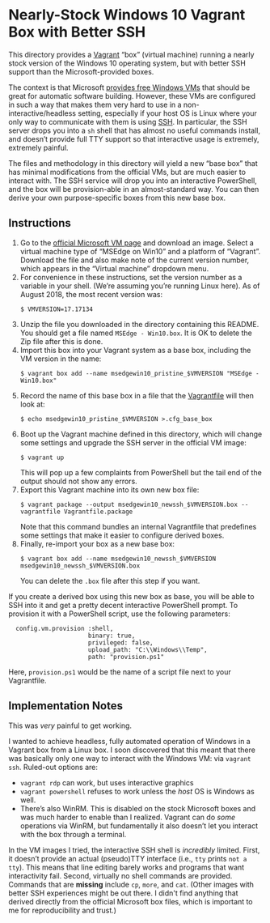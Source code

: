 # Nearly-Stock Windows 10 Vagrant Box with Better SSH

This directory provides a [Vagrant](https://www.vagrantup.com/) “box” (virtual
machine) running a nearly stock version of the Windows 10 operating system,
but with better SSH support than the Microsoft-provided boxes.

The context is that Microsoft
[provides free Windows VMs](https://developer.microsoft.com/en-us/microsoft-edge/tools/vms/)
that should be great for automatic software building. However, these VMs are
configured in such a way that makes them very hard to use in a
non-interactive/headless setting, especially if your host OS is Linux where
your only way to communicate with them is using
[SSH](https://en.wikipedia.org/wiki/Secure_Shell). In particular, the SSH
server drops you into a `sh` shell that has almost no useful commands install,
and doesn’t provide full TTY support so that interactive usage is extremely,
extremely painful.

The files and methodology in this directory will yield a new “base box” that
has minimal modifications from the official VMs, but are much easier to
interact with. The SSH service will drop you into an interactive PowerShell,
and the box will be provision-able in an almost-standard way. You can then
derive your own purpose-specific boxes from this new base box.

## Instructions

1. Go to the
   [official Microsoft VM page](https://developer.microsoft.com/en-us/microsoft-edge/tools/vms/)
   and download an image. Select a virtual machine type of “MSEdge on Win10”
   and a platform of “Vagrant”. Download the file and also make note of the
   current version number, which appears in the “Virtual machine” dropdown
   menu.
2. For convenience in these instructions, set the version number as a variable
   in your shell. (We’re assuming you’re running Linux here). As of August 2018,
   the most recent version was:
   ```
   $ VMVERSION=17.17134
   ```
3. Unzip the file you downloaded in the directory containing this README.
   You should get a file named `MSEdge - Win10.box`. It is OK
   to delete the Zip file after this is done.
4. Import this box into your Vagrant system as a base box, including the VM
   version in the name:
   ```
   $ vagrant box add --name msedgewin10_pristine_$VMVERSION "MSEdge - Win10.box"
   ```
5. Record the name of this base box in a file that the
   [Vagrantfile](https://www.vagrantup.com/docs/vagrantfile/) will then look
   at:
   ```
   $ echo msedgewin10_pristine_$VMVERSION >.cfg_base_box
   ```
6. Boot up the Vagrant machine defined in this directory, which will change some
   settings and upgrade the SSH server in the official VM image:
   ```
   $ vagrant up
   ```
   This will pop up a few complaints from PowerShell but the tail end of the output
   should not show any errors.
7. Export this Vagrant machine into its own new box file:
   ```
   $ vagrant package --output msedgewin10_newssh_$VMVERSION.box --vagrantfile Vagrantfile.package
   ```
   Note that this command bundles an internal Vagrantfile that predefines some settings
   that make it easier to configure derived boxes.
8. Finally, re-import your box as a new base box:
   ```
   $ vagrant box add --name msedgewin10_newssh_$VMVERSION msedgewin10_newssh_$VMVERSION.box
   ```
   You can delete the `.box` file after this step if you want.

If you create a derived box using this new box as base, you will be able to
SSH into it and get a pretty decent interactive PowerShell prompt. To
provision it with a PowerShell script, use the following parameters:

```
  config.vm.provision :shell,
                      binary: true,
                      privileged: false,
                      upload_path: "C:\\Windows\\Temp",
                      path: "provision.ps1"
```

Here, `provision.ps1` would be the name of a script file next to your Vagrantfile.


## Implementation Notes

This was *very* painful to get working.

I wanted to achieve headless, fully automated operation of Windows in a
Vagrant box from a Linux box. I soon discovered that this meant that there was
basically only one way to interact with the Windows VM: via `vagrant ssh`.
Ruled-out options are:

- `vagrant rdp` can work, but uses interactive graphics
- `vagrant powershell` refuses to work unless the *host* OS is Windows as
  well.
- There’s also WinRM. This is disabled on the stock Microsoft boxes and was
  much harder to enable than I realized. Vagrant can do *some* operations via
  WinRM, but fundamentally it also doesn’t let you interact with the box
  through a terminal.

In the VM images I tried, the interactive SSH shell is *incredibly* limited.
First, it doesn’t provide an actual (pseudo)TTY interface (i.e., `tty` prints
`not a tty`). This means that line editing barely works and programs that want
interactivity fail. Second, virtually no shell commands are provided. Commands
that are **missing** include `cp`, `more`, and `cat`. (Other images with
better SSH experiences might be out there. I didn't find anything that derived
directly from the official Microsoft box files, which is important to me for
reproducibility and trust.)
